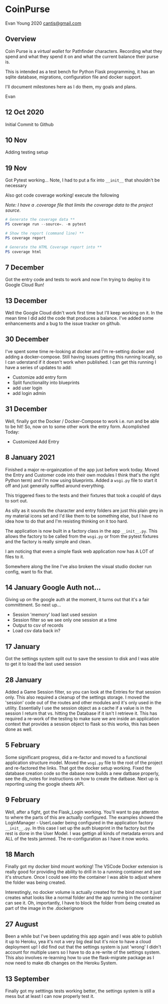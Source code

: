 # CoinPurse

Evan Young 2020
cantis@gmail.com

## Overview
Coin Purse is a *virtual wallet* for Pathfinder characters. Recording what they spend and what they spend it on and what the current balance their purse is.

This is intended as a test bench for Python Flask programming, it has an sqlite database, migrations, configuration file and docker support.

I'll document milestones here as I do them, my goals and plans.

Evan

## 12 Oct 2020
Initial Commit to Github

## 10 Nov
Adding testing setup

## 19 Nov
Got Pytest working... Note, I had to put a fix into ``` __init__ ``` that shouldn't be necessary

Also got code coverage working! execute the following

*Note: I have a .coverage file that limits the coverage data to the project source.*

```powershell
# Generate the coverage data **
PS coverage run --source=. -m pytest

# Show the report (command line) **
PS coverage report

# Generate the HTML Coverage report into **
PS coverage html
```

## 7 December
Got the entry code and tests to work and now I'm trying to deploy it to Google Cloud Run!

## 13 December
Well the Google Cloud didn't work first time but I'll keep working on it. In the mean time I did add the code that produces a balance. I've added some enhancements and a bug to the issue tracker on github.

## 30 December
I've spent some time re-looking at docker and I'm re-setting docker and adding a docker-compose.
Still having issues getting this running locally, so I can uderstand if it doesn't work when published.
I can get this running I have a series of updates to add:
- Customize add entry form
- Split functionality into blueprints
- add user login
- add login admin

## 31 December
Well, finally got the Docker / Docker-Compose to work i.e. run and be able to be hit! So, now on to some other work
the entry form.
Acomplished Today:
- Customized Add Entry

## 8 January 2021
Finished a major re-orgainzation of the app just before work today. Moved the Entry and Customer code into their own modules I think that's the right Python term) and I'm now using blueprints. Added a `wsgi.py` file to start it off and just generally suffled around everything.

This triggered fixes to the tests and their fixtures that took a coupld of days to sort out.

As silly as it sounds the character and entry folders are just this plain grey in my material icons set and I'd like them to be something else, but I have no idea how to do that and I'm resisting thinking on it too hard.

The application is now built in a factory class in the app `__init__.py`. This allows the factory to be called from the `wsgi.py` or from the pytest fixtures and the factory is really simple and clean.

I am noticing that even a simple flask web application now has A LOT of files to it.

Somewhere along the line I've also broken the visual studio docker run config, want to fix that.

## 14 January Google Auth not...
Giving up on the google auth at the moment, it turns out that it's a fair committment. So next up...
- Session 'memory' load last used session
- Session filter so we see only one session at a time
- Output to csv of records
- Load csv data back in?

## 17 January
Got the settings system split out to save the session to disk and I was able to get it to load the last used session

## 28 January
Added a Game Session filter, so you can look at the Entries for that session only. This also required a cleanup of the settings storage. I moved the 'session' code out of the routes and other modules and it's only used in the utility. Essentially I use the session object as a cache if a value is in the session I return that vs. hitting the Database if it isn't I retrieve it. This has required a re-work of the testing to make sure we are inside an application context that provides a session object
to flask so this works, this has been done as well.

## 5 February
Some significant progress, did a re-factor and moved to a functional application structure model. Moved the `wsgi.py` file to the root of the project and re-factored the links. That got the docker setup working. Fixed the database creation code so the dabase now builds a new datbase properly, see the db_notes for instructions on how to create the datbase. Next up is reporting using the google sheets API.

## 9 February
Well, after a fight, got the Flask_Login working. You'll want to pay attenton to where the parts of this are actually configured. The examples showed the LoginManager - UserLoader being configured in the application factory `__init__.py`. In this case I set up the auth blueprint in the factory but the rest is done in the User Model. I was gettign all kinds of metadata errors and ALL of the tests jammed. The re-configuration as I have it now works.

## 18 March
Finally got my docker bind mount working! The VSCode Docker extension is really good for providing the ability to drill in to a running container and see it's structure. Once I could see into the container I was able to adjust where the folder was being created.

Interestingly, no docker volume is actually created for the bind mount it just creates what looks like a normal folder and the app running in the container can see it. Oh, importantly, I have to block the folder from being created as part of the image in the .dockerignore

## 27 August
Been a while but I've been updating this app again and I was able to publish it up to Heroku, yea it's not a very big deal but it's nice to have a cloud deployment up! I did find out that the settings system is just 'wrong' I didn't account for multiple users so I have to do a re-write of the settings system. This also involves re-learning how to use the flask-migrate package as I now need to make db changes on the Heroku System.

## 13 September
Finally got my setttings tests working better, the settings system is still a mess but at least I can now properly test it.












